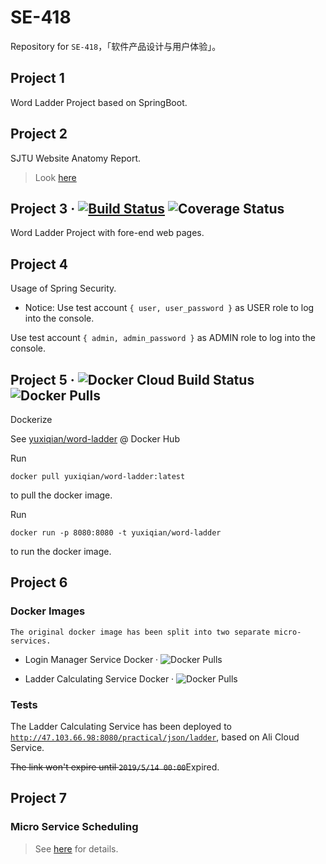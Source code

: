 # SE-418
Repository for `SE-418`，「软件产品设计与用户体验」。

## Project 1
Word Ladder Project based on SpringBoot.


## Project 2
SJTU Website Anatomy Report.

> Look [here](https://github.com/yuxiqian/SE-418/blob/master/sjtu-website-anatomy/document.md)

## Project 3 · [![Build Status](https://travis-ci.com/yuetsin/SE-418.svg?branch=master)](https://travis-ci.com/yuxiqian/SE-418)  ![Coverage Status](https://coveralls.io/repos/github/yuxiqian/SE-418/badge.svg?branch=master)

Word Ladder Project with fore-end web pages.



## Project 4
Usage of Spring Security.

* Notice: Use test account `{ user, user_password }` as USER role to log into the console.

Use test account `{ admin, admin_password }` as ADMIN role to log into the console.

## Project 5 · ![Docker Cloud Build Status](https://img.shields.io/docker/cloud/build/yuxiqian/word-ladder.svg) ![Docker Pulls](https://img.shields.io/docker/pulls/yuxiqian/word-ladder.svg)

Dockerize

See [yuxiqian/word-ladder](https://hub.docker.com/r/yuxiqian/word-ladder) @ Docker Hub

Run 
``` shell
docker pull yuxiqian/word-ladder:latest
```
to pull the docker image.

Run
``` shell
docker run -p 8080:8080 -t yuxiqian/word-ladder
```
to run the docker image.

## Project 6

### Docker Images
    
    The original docker image has been split into two separate micro-services.

 * Login Manager Service Docker · ![Docker Pulls](https://img.shields.io/docker/pulls/yuxiqian/word-ladder.svg)

 * Ladder Calculating Service Docker · ![Docker Pulls](https://img.shields.io/docker/pulls/yuxiqian/word-ladder-prac.svg)

### Tests

The Ladder Calculating Service has been deployed to [`http://47.103.66.98:8080/practical/json/ladder`](http://47.103.66.98:8080/practical/json/ladder), based on Ali Cloud Service.

~~The link won't expire until `2019/5/14 00:00`~~Expired.

## Project 7

### Micro Service Scheduling

> See [here](https://github.com/yuetsin/SE-418/blob/master/spring-cloud/markdown.md) for details.